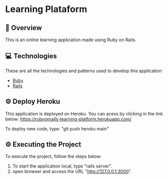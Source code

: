 <h1>
  Learning Plataform
</h1>

## 📌 Overview
This is an online learning application made using Ruby on Rails.

## 💻 Technologies
These are all the technologies and patterns used to develop this application
- [Ruby](https://www.ruby-lang.org/)
- [Rails](https://rubyonrails.org/)

## ⚙️ Deploy Heroku
This application is deployed on Heroku. You can acess by clicking in the link below:
https://rubyonrails-learning-platform.herokuapp.com/

To deploy new code, type: "git push heroku main"

## ⚙️ Executing the Project
To execute the project, follow the steps below:

1. To start the application local, type "rails server".
2. open browser and access the URL "http://127.0.0.1:3000".
